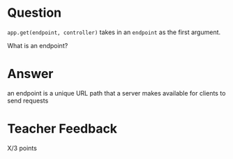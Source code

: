 # Question

`app.get(endpoint, controller)` takes in an `endpoint` as the first argument.

What is an endpoint?

# Answer
an endpoint is a unique URL path that a server makes available for clients to send requests 
# Teacher Feedback

X/3 points